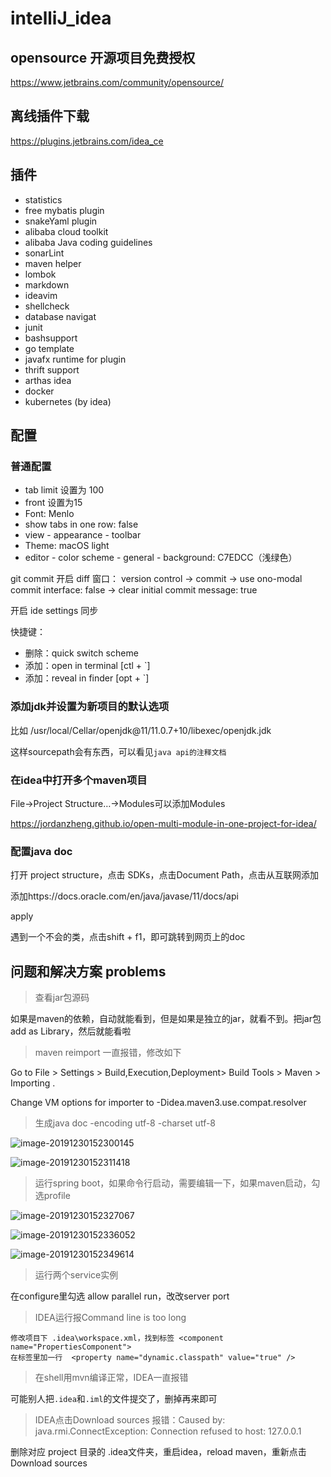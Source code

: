 # intelliJ_idea

## opensource 开源项目免费授权

https://www.jetbrains.com/community/opensource/


## 离线插件下载

https://plugins.jetbrains.com/idea_ce


## 插件

- statistics
- free mybatis plugin
- snakeYaml plugin
- alibaba cloud toolkit
- alibaba Java coding guidelines
- sonarLint
- maven helper
- lombok
- markdown
- ideavim
- shellcheck
- database navigat
- junit
- bashsupport
- go template
- javafx runtime for plugin
- thrift support
- arthas idea
- docker
- kubernetes (by idea)


## 配置

### 普通配置

- tab limit 设置为 100
- front 设置为15
- Font: Menlo
- show tabs in one row: false
- view - appearance - toolbar
- Theme: macOS light
- editor - color scheme - general - background: C7EDCC（浅绿色）

git commit 开启 diff 窗口： 
version control -> commit 
  -> use ono-modal commit interface: false
  -> clear initial commit message: true

开启 ide settings 同步

快捷键：
- 删除：quick switch scheme
- 添加：open in terminal [ctl + `]
- 添加：reveal in finder [opt + `]

### 添加jdk并设置为新项目的默认选项

比如 /usr/local/Cellar/openjdk@11/11.0.7+10/libexec/openjdk.jdk

这样sourcepath会有东西，可以看见`java api的注释文档`


### 在idea中打开多个maven项目

File->Project Structure…->Modules可以添加Modules

https://jordanzheng.github.io/open-multi-module-in-one-project-for-idea/


### 配置java doc

打开 project structure，点击 SDKs，点击Document Path，点击从互联网添加

添加https://docs.oracle.com/en/java/javase/11/docs/api

apply

遇到一个不会的类，点击shift + f1，即可跳转到网页上的doc


## 问题和解决方案 problems

> 查看jar包源码

如果是maven的依赖，自动就能看到，但是如果是独立的jar，就看不到。把jar包 add as Library，然后就能看啦


> maven reimport 一直报错，修改如下

Go to File > Settings > Build,Execution,Deployment> Build Tools > Maven > Importing .

Change VM options for importer to -Didea.maven3.use.compat.resolver


> 生成java doc -encoding utf-8 -charset utf-8

![image-20191230152300145](intelliJ_idea.assets/image-20191230152300145.png)

![image-20191230152311418](intelliJ_idea.assets/image-20191230152311418.png)


> 运行spring boot，如果命令行启动，需要编辑一下，如果maven启动，勾选profile

![image-20191230152327067](intelliJ_idea.assets/image-20191230152327067.png)

![image-20191230152336052](intelliJ_idea.assets/image-20191230152336052.png)

![image-20191230152349614](intelliJ_idea.assets/image-20191230152349614.png)

> 运行两个service实例

在configure里勾选 allow parallel run，改改server port

> IDEA运行报Command line is too long

```
修改项目下 .idea\workspace.xml，找到标签 <component name="PropertiesComponent">
在标签里加一行  <property name="dynamic.classpath" value="true" />
```

> 在shell用mvn编译正常，IDEA一直报错

可能别人把`.idea`和`.iml`的文件提交了，删掉再来即可

> IDEA点击Download sources 报错：Caused by: java.rmi.ConnectException: Connection refused to host: 127.0.0.1

删除对应 project 目录的 .idea文件夹，重启idea，reload maven，重新点击 Download sources
